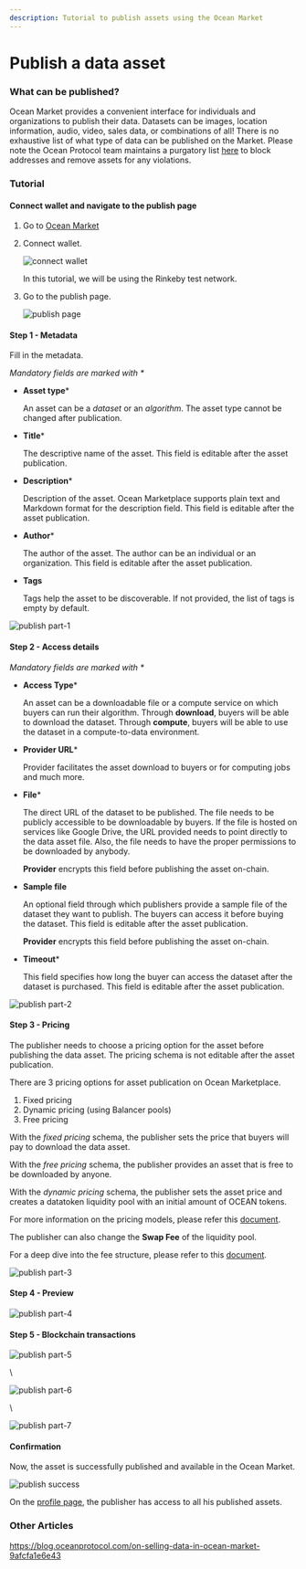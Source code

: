 ```yaml
---
description: Tutorial to publish assets using the Ocean Market
---
```


# Publish a data asset

### What can be published?

Ocean Market provides a convenient interface for individuals and organizations to publish their data. Datasets can be images, location information, audio, video, sales data, or combinations of all! There is no exhaustive list of what type of data can be published on the Market. Please note the Ocean Protocol team maintains a purgatory list [here](https://github.com/oceanprotocol/list-purgatory) to block addresses and remove assets for any violations.

### Tutorial

#### Connect wallet and navigate to the publish page

1. Go to [Ocean Market](https://v4.market.oceanprotocol.com)
2.  Connect wallet.

    <img src="images/marketplace/connect-wallet.png" alt="connect wallet" data-size="original">

    In this tutorial, we will be using the Rinkeby test network.
3.  Go to the publish page.

    <img src="images/marketplace/publish.png" alt="publish page" data-size="original">

#### Step 1 - Metadata

Fill in the metadata.

_Mandatory fields are marked with \*_

*   **Asset type**\*

    An asset can be a _dataset_ or an _algorithm_. The asset type cannot be changed after publication.
*   **Title**\*

    The descriptive name of the asset. This field is editable after the asset publication.
*   **Description**\*

    Description of the asset. Ocean Marketplace supports plain text and Markdown format for the description field. This field is editable after the asset publication.
*   **Author**\*

    The author of the asset. The author can be an individual or an organization. This field is editable after the asset publication.
*   **Tags**

    Tags help the asset to be discoverable. If not provided, the list of tags is empty by default.

![publish part-1](./images/marketplace/publish-1.png)

#### Step 2 - Access details

_Mandatory fields are marked with \*_

*   **Access Type**\*

    An asset can be a downloadable file or a compute service on which buyers can run their algorithm. Through **download**, buyers will be able to download the dataset. Through **compute**, buyers will be able to use the dataset in a compute-to-data environment.
*   **Provider URL**\*

    Provider facilitates the asset download to buyers or for computing jobs and much more.
*   **File**\*

    The direct URL of the dataset to be published. The file needs to be publicly accessible to be downloadable by buyers. If the file is hosted on services like Google Drive, the URL provided needs to point directly to the data asset file. Also, the file needs to have the proper permissions to be downloaded by anybody.

    **Provider** encrypts this field before publishing the asset on-chain.
*   **Sample file**

    An optional field through which publishers provide a sample file of the dataset they want to publish. The buyers can access it before buying the dataset. This field is editable after the asset publication.

    **Provider** encrypts this field before publishing the asset on-chain.
*   **Timeout**\*

    This field specifies how long the buyer can access the dataset after the dataset is purchased. This field is editable after the asset publication.

![publish part-2](./images/marketplace/publish-2.png)

#### Step 3 - Pricing

The publisher needs to choose a pricing option for the asset before publishing the data asset. The pricing schema is not editable after the asset publication.

There are 3 pricing options for asset publication on Ocean Marketplace.

1. Fixed pricing
2. Dynamic pricing (using Balancer pools)
3. Free pricing

With the _fixed pricing_ schema, the publisher sets the price that buyers will pay to download the data asset.

With the _free pricing_ schema, the publisher provides an asset that is free to be downloaded by anyone.

With the _dynamic pricing_ schema, the publisher sets the asset price and creates a datatoken liquidity pool with an initial amount of OCEAN tokens.

For more information on the pricing models, please refer this [document](../concepts/asset-pricing/).

The publisher can also change the **Swap Fee** of the liquidity pool.

For a deep dive into the fee structure, please refer to this [document](../concepts/fees/).

![publish part-3](./images/marketplace/publish-3.png)

#### Step 4 - Preview

![publish part-4](./images/marketplace/publish-4.png)

#### Step 5 - Blockchain transactions

![publish part-5](./images/marketplace/publish-5.png)

\


![publish part-6](./images/marketplace/publish-6.png)

\


![publish part-7](./images/marketplace/publish-7.png)

#### Confirmation

Now, the asset is successfully published and available in the Ocean Market.

![publish success](./images/marketplace/publish-8.png)

On the [profile page](https://v4.market.oceanprotocol.com/profile), the publisher has access to all his published assets.

### Other Articles

https://blog.oceanprotocol.com/on-selling-data-in-ocean-market-9afcfa1e6e43
